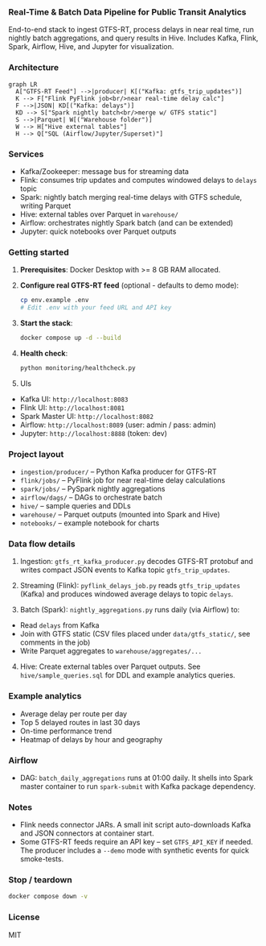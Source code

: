 ### Real-Time & Batch Data Pipeline for Public Transit Analytics

End-to-end stack to ingest GTFS-RT, process delays in near real time, run nightly batch aggregations, and query results in Hive. Includes Kafka, Flink, Spark, Airflow, Hive, and Jupyter for visualization.

### Architecture

```mermaid
graph LR
  A["GTFS-RT Feed"] -->|producer| K[("Kafka: gtfs_trip_updates")]
  K --> F["Flink PyFlink job<br/>near real-time delay calc"]
  F -->|JSON| KD[("Kafka: delays")]
  KD --> S["Spark nightly batch<br/>merge w/ GTFS static"]
  S -->|Parquet| W[("Warehouse folder")]
  W --> H["Hive external tables"]
  H --> Q["SQL (Airflow/Jupyter/Superset)"]
```

### Services
- Kafka/Zookeeper: message bus for streaming data
- Flink: consumes trip updates and computes windowed delays to `delays` topic
- Spark: nightly batch merging real-time delays with GTFS schedule, writing Parquet
- Hive: external tables over Parquet in `warehouse/`
- Airflow: orchestrates nightly Spark batch (and can be extended)
- Jupyter: quick notebooks over Parquet outputs

### Getting started
1) **Prerequisites**: Docker Desktop with >= 8 GB RAM allocated.

2) **Configure real GTFS-RT feed** (optional - defaults to demo mode):
   ```bash
   cp env.example .env
   # Edit .env with your feed URL and API key
   ```

3) **Start the stack**:
   ```bash
   docker compose up -d --build
   ```

4) **Health check**:
   ```bash
   python monitoring/healthcheck.py
   ```

4) UIs
- Kafka UI: `http://localhost:8083`
- Flink UI: `http://localhost:8081`
- Spark Master UI: `http://localhost:8082`
- Airflow: `http://localhost:8089` (user: admin / pass: admin)
- Jupyter: `http://localhost:8888` (token: dev)

### Project layout
- `ingestion/producer/` – Python Kafka producer for GTFS-RT
- `flink/jobs/` – PyFlink job for near real-time delay calculations
- `spark/jobs/` – PySpark nightly aggregations
- `airflow/dags/` – DAGs to orchestrate batch
- `hive/` – sample queries and DDLs
- `warehouse/` – Parquet outputs (mounted into Spark and Hive)
- `notebooks/` – example notebook for charts

### Data flow details
1) Ingestion: `gtfs_rt_kafka_producer.py` decodes GTFS-RT protobuf and writes compact JSON events to Kafka topic `gtfs_trip_updates`.

2) Streaming (Flink): `pyflink_delays_job.py` reads `gtfs_trip_updates` (Kafka) and produces windowed average delays to topic `delays`.

3) Batch (Spark): `nightly_aggregations.py` runs daily (via Airflow) to:
- Read `delays` from Kafka
- Join with GTFS static (CSV files placed under `data/gtfs_static/`, see comments in the job)
- Write Parquet aggregates to `warehouse/aggregates/...`

4) Hive: Create external tables over Parquet outputs. See `hive/sample_queries.sql` for DDL and example analytics queries.

### Example analytics
- Average delay per route per day
- Top 5 delayed routes in last 30 days
- On-time performance trend
- Heatmap of delays by hour and geography

### Airflow
- DAG: `batch_daily_aggregations` runs at 01:00 daily. It shells into Spark master container to run `spark-submit` with Kafka package dependency.

### Notes
- Flink needs connector JARs. A small init script auto-downloads Kafka and JSON connectors at container start.
- Some GTFS-RT feeds require an API key – set `GTFS_API_KEY` if needed. The producer includes a `--demo` mode with synthetic events for quick smoke-tests.

### Stop / teardown
```bash
docker compose down -v
```

### License
MIT

